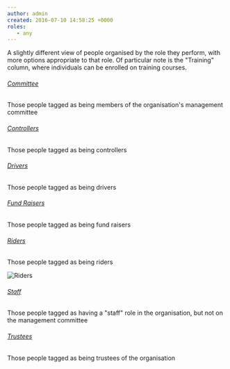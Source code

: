 ```yaml
---
author: admin
created: 2016-07-10 14:58:25 +0000
roles:
   - any
---
```


<style> h6 { text-decoration: underline; } </style>

A slightly different view of people organised by the role they perform, with more options appropriate to that role. Of particular note is the "Training" column, where individuals can be enrolled on training courses.


###### Committee

Those people tagged as being members of the organisation's management committee

###### Controllers

Those people tagged as being controllers

###### Drivers

Those people tagged as being drivers

###### Fund Raisers

Those people tagged as being fund raisers

###### Riders

Those people tagged as being riders


![Riders]([%links.assets%]management-riders.png)


###### Staff

Those people tagged as having a "staff" role in the organisation, but not on the management committee

###### Trustees

Those people tagged as being trustees of the organisation
